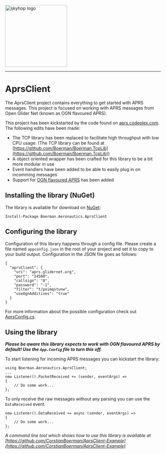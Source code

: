 <a href="https://skyhop.org"><img src="https://skyhop.org/assets/images/skyhop.png" width=200 alt="skyhop logo" /></a>

----

# AprsClient

The AprsClient project contains everything to get started with APRS messages. This project is focused on working with APRS messages from Open Glider Net (known as OGN flavoured APRS).

This project has been kickstarted by the code found on [aprs.codeplex.com](aprs.codeplex.com). The following edits have been made:

- The TCP library has been replaced to facilitate high throughput with low CPU usage. (The TCP library can be found at [https://github.com/Boerman/Boerman.TcpLib](https://github.com/Boerman/Boerman.TcpLib))
- A object oriented wrapper has been crafted for this library to be a bit more modular in use
- Event handlers have been added to be able to easily plug in on incomming messages
- Support for [OGN flavoured APRS](http://wiki.glidernet.org/wiki:ogn-flavoured-aprs) has been added


## Installing the library (NuGet)

The library is available for download on [NuGet](https://www.nuget.org/packages/Boerman.Aeronautics.AprsClient):

    Install-Package Boerman.Aeronautics.AprsClient


## Configuring the library

Configuration of this library happens through a config file. Please create a file named `appconfig.json` in the root of your project and set it to copy to your build output. Configuration in the JSON file goes as follows:

    {
      "aprsClient": {
        "uri": "aprs.glidernet.org",
        "port": "14580",
        "callsign": "0",
        "password": "-1",
        "filter": "t/poimqstunw",
        "useOgnAdditives": "true"
      }
    }

For more information about the possible configuration check out [AprsConfig.cs](Boerman.Aeronautics.AprsClient/AprsConfig.cs).


## Using the library

***Please be aware this library expects to work with OGN flavoured APRS by default! Use the `App.Config` file to turn this off.***

To start listening for incoming APRS messages you can kickstart the library:

    using Boerman.Aeronautics.AprsClient;
    ...
    new Listener().PacketReceived += (sender, eventArgs) =>
    {
        // Do some work...
    };

To only receive the raw messages without any parsing you can use the `DataReceived` event. 

    new Listener().DataReceived += async (sender, eventArgs) =>
    {
        // Do some work...
    };

*A command line tool which shows how to use this library is available at [https://github.com/CorstianBoerman/AprsClient-Example](https://github.com/CorstianBoerman/AprsClient-Example)*
